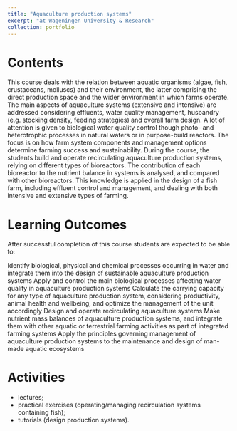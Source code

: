 ```yaml
---
title: "Aquaculture production systems"
excerpt: "at Wageningen University & Research"
collection: portfolio
---
```


Contents
=====
This course deals with the relation between aquatic organisms (algae, fish, crustaceans, molluscs) and their environment, the latter comprising the direct production space and the wider environment in which farms operate. The main aspects of aquaculture systems (extensive and intensive) are addressed considering effluents, water quality management, husbandry (e.g. stocking density, feeding strategies) and overall farm design. A lot of attention is given to biological water quality control though photo- and heterotrophic processes in natural waters or in purpose-build reactors. The focus is on how farm system components and management options determine farming success and sustainability. During the course, the students build and operate recirculating aquaculture production systems, relying on different types of bioreactors. The contribution of each bioreactor to the nutrient balance in systems is analysed, and compared with other bioreactors. This knowledge is applied in the design of a fish farm, including effluent control and management, and dealing with both intensive and extensive types of farming.

Learning Outcomes
=====
After successful completion of this course students are expected to be able to:

Identify biological, physical and chemical processes occurring in water and integrate them into the design of sustainable aquaculture production systems
Apply and control the main biological processes affecting water quality in aquaculture production systems
Calculate the carrying capacity for any type of aquaculture production system, considering productivity, animal health and wellbeing, and optimize the management of the unit accordingly
Design and operate recirculating aquaculture systems
Make nutrient mass balances of aquaculture production systems, and integrate them with other aquatic or terrestrial farming activities as part of integrated farming systems
Apply the principles governing management of aquaculture production systems to the maintenance and design of man-made aquatic ecosystems

Activities
=====
- lectures;
- practical exercises (operating/managing recirculation systems containing fish);
- tutorials (design production systems).


